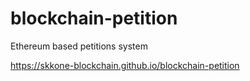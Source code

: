 # blockchain-petition
Ethereum based petitions system

https://skkone-blockchain.github.io/blockchain-petition
